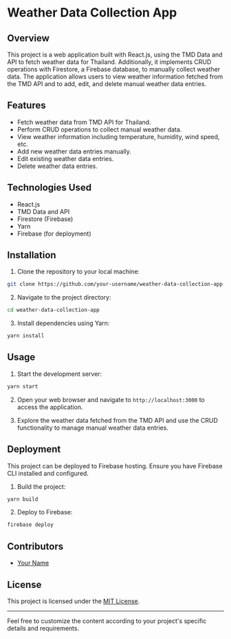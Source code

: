 # Weather Data Collection App

## Overview

This project is a web application built with React.js, using the TMD Data and API to fetch weather data for Thailand. Additionally, it implements CRUD operations with Firestore, a Firebase database, to manually collect weather data. The application allows users to view weather information fetched from the TMD API and to add, edit, and delete manual weather data entries.

## Features

- Fetch weather data from TMD API for Thailand.
- Perform CRUD operations to collect manual weather data.
- View weather information including temperature, humidity, wind speed, etc.
- Add new weather data entries manually.
- Edit existing weather data entries.
- Delete weather data entries.

## Technologies Used

- React.js
- TMD Data and API
- Firestore (Firebase)
- Yarn
- Firebase (for deployment)

## Installation

1. Clone the repository to your local machine:

```bash
git clone https://github.com/your-username/weather-data-collection-app.git
```

2. Navigate to the project directory:

```bash
cd weather-data-collection-app
```

3. Install dependencies using Yarn:

```bash
yarn install
```

## Usage

1. Start the development server:

```bash
yarn start
```

2. Open your web browser and navigate to `http://localhost:3000` to access the application.

3. Explore the weather data fetched from the TMD API and use the CRUD functionality to manage manual weather data entries.

## Deployment

This project can be deployed to Firebase hosting. Ensure you have Firebase CLI installed and configured.

1. Build the project:

```bash
yarn build
```

2. Deploy to Firebase:

```bash
firebase deploy
```

## Contributors

- [Your Name](https://github.com/your-username)

## License

This project is licensed under the [MIT License](LICENSE).

---

Feel free to customize the content according to your project's specific details and requirements.
